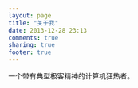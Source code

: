 ```yaml
---
layout: page
title: "关于我"
date: 2013-12-28 23:13
comments: true
sharing: true
footer: true
---
```

一个带有典型极客精神的计算机狂热者。
